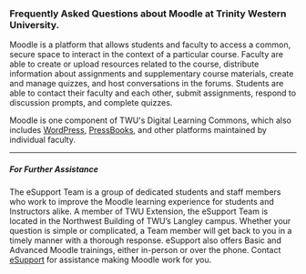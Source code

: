### Frequently Asked Questions about Moodle at Trinity Western University.

Moodle is a platform that allows students and faculty to access a common, secure space to interact in the context of a particular course. Faculty are able to create or upload resources related to the course, distribute information about assignments and supplementary course materials, create and manage quizzes, and host conversations in the forums. Students are able to contact their faculty and each other, submit assignments, respond to discussion prompts, and complete quizzes.

Moodle is one component of TWU's Digital Learning Commons, which also includes [WordPress](https://create.twu.ca), [PressBooks](https://books.twu.ca), and other platforms maintained by individual faculty.

---

##### For Further Assistance

The eSupport Team is a group of dedicated students and staff members who work to improve the Moodle learning experience for students and Instructors alike. A member of TWU Extension, the eSupport Team is located in the Northwest Building of TWU’s Langley campus. Whether your question is simple or complicated, a Team member will get back to you in a timely manner with a thorough response. eSupport also offers Basic and Advanced Moodle trainings, either in-person or over the phone. Contact [eSupport](https://trinitywestern.teamdynamix.com/TDClient/Requests/ServiceDet?ID=16141) for assistance making Moodle work for you.

